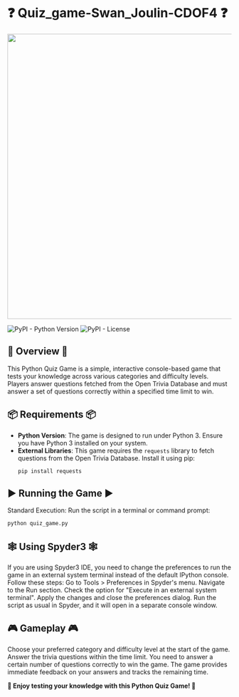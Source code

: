 # ❓ Quiz_game-Swan_Joulin-CDOF4 ❓

<p align="center">
    <img width="640" src="https://github.com/swanjln/Quiz_game-Swan_Joulin-CDOF4/assets/151690369/56d664c5-bb42-4f4a-80e1-0fb23762e112">
</p>

![PyPI - Python Version](https://img.shields.io/pypi/pyversions/github-readme-terminal)
![PyPI - License](https://img.shields.io/pypi/l/github-readme-terminal)

## 📘 Overview 📘
This Python Quiz Game is a simple, interactive console-based game that tests your knowledge across various categories and difficulty levels. Players answer questions fetched from the Open Trivia Database and must answer a set of questions correctly within a specified time limit to win.

## 📦 Requirements 📦
- **Python Version**: The game is designed to run under Python 3. Ensure you have Python 3 installed on your system.
- **External Libraries**: This game requires the `requests` library to fetch questions from the Open Trivia Database. Install it using pip:
  ```bash
  pip install requests

## ▶️ Running the Game ▶️
Standard Execution: Run the script in a terminal or command prompt:
  ```bash
python quiz_game.py
```

## 🕸️ Using Spyder3 🕸️
If you are using Spyder3 IDE, you need to change the preferences to run the game in an external system terminal instead of the default IPython console. Follow these steps:
Go to Tools > Preferences in Spyder's menu.
Navigate to the Run section.
Check the option for "Execute in an external system terminal".
Apply the changes and close the preferences dialog.
Run the script as usual in Spyder, and it will open in a separate console window.

## 🎮 Gameplay 🎮
Choose your preferred category and difficulty level at the start of the game.
Answer the trivia questions within the time limit.
You need to answer a certain number of questions correctly to win the game.
The game provides immediate feedback on your answers and tracks the remaining time.

**🤟 Enjoy testing your knowledge with this Python Quiz Game! 🤟**
